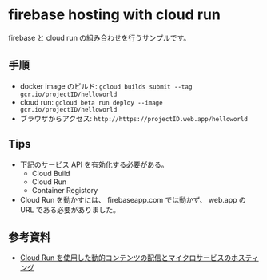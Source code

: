 # firebase hosting with cloud run

firebase と cloud run の組み合わせを行うサンプルです。

## 手順

- docker image のビルド: `gcloud builds submit --tag gcr.io/projectID/helloworld`
- cloud run: `gcloud beta run deploy --image gcr.io/projectID/helloworld`
- ブラウザからアクセス: `http://https://projectID.web.app/helloworld`

## Tips

- 下記のサービス API を有効化する必要がある。
  - Cloud Build
  - Cloud Run
  - Container Registory
- Cloud Run を動かすには、 firebaseapp.com では動かず、 web.app の URL である必要がありました。

## 参考資料

- [Cloud Run を使用した動的コンテンツの配信とマイクロサービスのホスティング][official]

[official]: https://firebase.google.com/docs/hosting/cloud-run

